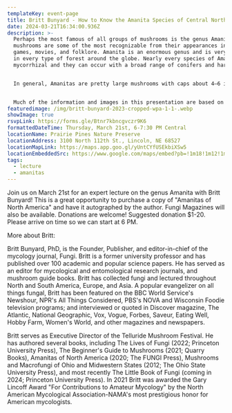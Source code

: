 ```yaml
---
templateKey: event-page
title: Britt Bunyard - How to Know the Amanita Species of Central North America
date: 2024-03-21T16:34:00.936Z
description: >-
  Perhaps the most famous of all groups of mushrooms is the genus Amanita. These
  mushrooms are some of the most recognizable from their appearances in video
  games, movies, and folklore. Amanita is an enormous genus and is very common
  in every type of forest around the globe. Nearly every species of Amanita is
  mycorrhizal and they can occur with a broad range of conifers and hardwoods.


  In general, Amanitas are pretty large mushrooms with caps about 4–6 inches wide and stalks 6–10 inches long for many species. Though many Amanita are edible—some, wildly popular in some parts of the world—there are toxic species and a handful that can be lethal. Because of the very real hazard of death, most experts agree that the Amanitas should be the first group that all mycophiles become familiar with. However, most feel this group to be daunting as it includes so many species. This need not be the case. Indeed, this group is just about the easiest to become an expert with (seriously!) … and this presentation will show you how with many examples from common species in your region.


  Much of the information and images in this presentation are based on the brand-new book Amanitas of North America (2020) by Bunyard and Justice; available at fungimag.com.
featuredimage: /img/britt-bunyard-2023-cropped-wpa-1-1-.webp
showImage: true
rsvpLink: https://forms.gle/Btnr7kbncgvczr9K6
formattedDateTime: Thursday, March 21st, 6-7:30 PM Central
locationName: Prairie Pines Nature Preserve
locationAddress: 3100 North 112th St., Lincoln, NE 68527
locationMapLink: https://maps.app.goo.gl/yUntCYfUSEkbiXSw5
locationEmbeddedSrc: https://www.google.com/maps/embed?pb=!1m18!1m12!1m3!1d5557.014526954162!2d-96.56598933129173!3d40.844719527575435!2m3!1f0!2f0!3f0!3m2!1i1024!2i768!4f13.1!3m3!1m2!1s0x8796a35ab8f38da9%3A0x35bcb3b13e26b191!2sPrairie%20Pines%20Nature%20Preserve!5e1!3m2!1sen!2sus!4v1691875761400!5m2!1sen!2sus
tags:
  - lecture
  - amanitas
---
```

Join us on March 21st for an expert lecture on the genus Amanita with Britt Bunyard! This is a great opportunity to purchase a copy of "Amanitas of North America" and have it autographed by the author. Fungi Magazines will also be available. Donations are welcome! Suggested donation $1-20. Please arrive on time so we can start at 6 PM. 

M﻿ore about Britt:

Britt Bunyard, PhD, is the Founder, Publisher, and editor-in-chief of the mycology journal, Fungi. Britt is a former university professor and has published over 100 academic and popular science papers. He has served as an editor for mycological and entomological research journals, and mushroom guide books. Britt has collected fungi and lectured throughout North and South America, Europe, and Asia. A popular evangelizer on all things fungal, Britt has been featured on the BBC World Service's Newshour, NPR's All Things Considered, PBS's NOVA and Wisconsin Foodie television programs; and interviewed or quoted in Discover magazine, The Atlantic, National Geographic, Vox, Vogue, Forbes, Saveur, Eating Well, Hobby Farm, Women's World, and other magazines and newspapers. 


Britt serves as Executive Director of the Telluride Mushroom Festival. He has authored several books, including The Lives of Fungi (2022; Princeton University Press), The Beginner's Guide to Mushrooms (2021; Quarry Books), Amanitas of North America (2020; The FUNGI Press), Mushrooms and Macrofungi of Ohio and Midwestern States (2012; The Ohio State University Press), and most recently The Little Book of Fungi (coming in 2024; Princeton University Press). In 2021 Britt was awarded the Gary Lincoff Award "For Contributions to Amateur Mycology" by the North American Mycological Association-NAMA's most prestigious honor for American mycologists.
